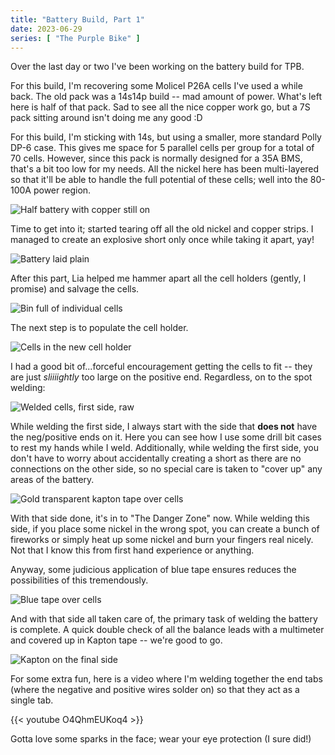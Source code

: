 ```yaml
---
title: "Battery Build, Part 1"
date: 2023-06-29
series: [ "The Purple Bike" ]
---
```


Over the last day or two I've been working on the battery build for TPB.

For this build, I'm recovering some Molicel P26A cells I've used a while back. The old pack was a 14s14p build -- mad amount of power. What's left here is half of that pack. Sad to see all the nice copper work go, but a 7S pack sitting around isn't doing me any good :D

For this build, I'm sticking with 14s, but using a smaller, more standard Polly DP-6 case. This gives me space for 5 parallel cells per group for a total of 70 cells. However, since this pack is normally designed for a 35A BMS, that's a bit too low for my needs. All the nickel here has been multi-layered so that it'll be able to handle the full potential of these cells; well into the 80-100A power region.

![Half battery with copper still on](<2023-06-27 19.06.40.jpg> "All the pretty copper") 

Time to get into it; started tearing off all the old nickel and copper strips. I managed to create an explosive short only once while taking it apart, yay!

![Battery laid plain](<2023-06-27 19.06.17.jpg> "All laid out") 

After this part, Lia helped me hammer apart all the cell holders (gently, I promise) and salvage the cells.

![Bin full of individual cells](<2023-06-27 19.42.40.jpg> "A fine collection of cells") 

The next step is to populate the cell holder. 

![Cells in the new cell holder](<2023-06-28 11.26.39.jpg> "All laid out") 

I had a good bit of...forceful encouragement getting the cells to fit -- they are just _sliiiightly_ too large on the positive end. Regardless, on to the spot welding:

![Welded cells, first side, raw](<2023-06-29 14.00.14.jpg> "Welding setup mid progress")

While welding the first side, I always start with the side that **does not** have the neg/positive ends on it. Here you can see how I use some drill bit cases to rest my hands while I weld. Additionally, while welding the first side, you don't have to worry about accidentally creating a short as there are no connections on the other side, so no special care is taken to "cover up" any areas of the battery.

![Gold transparent kapton tape over cells](<2023-06-29 14.06.40.jpg> "Ain't a battery build without Kapton!")

With that side done, it's in to "The Danger Zone" now. While welding this side, if you place some nickel in the wrong spot, you can create a bunch of fireworks or simply heat up some nickel and burn your fingers real nicely. Not that I know this from first hand experience or anything.

Anyway, some judicious application of blue tape ensures reduces the possibilities of this tremendously.

![Blue tape over cells](<2023-06-29 20.30.35.jpg> "Awaiting welds...but safely ;D") 

And with that side all taken care of, the primary task of welding the battery is complete. A quick double check of all the balance leads with a multimeter and covered up in Kapton tape -- we're good to go.

![Kapton on the final side](<2023-06-29 20.46.05.jpg> "All that gold tape, yay!")

For some extra fun, here is a video where I'm welding together the end tabs (where the negative and positive wires solder on) so that they act as a single tab.

{{< youtube O4QhmEUKoq4 >}}

Gotta love some sparks in the face; wear your eye protection (I sure did!)
